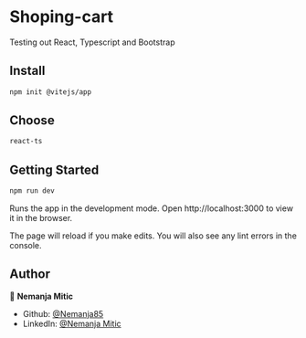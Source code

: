 # Shoping-cart
Testing out React, Typescript and Bootstrap

## Install

```sh
npm init @vitejs/app
```

## Choose

```sh
react-ts
```

## Getting Started

```sh
npm run dev
```
Runs the app in the development mode.
Open http://localhost:3000 to view it in the browser.

The page will reload if you make edits.
You will also see any lint errors in the console.


## Author


👤 **Nemanja Mitic**
* Github: [@Nemanja85](https://github.com/nemanja85)
* LinkedIn: [@Nemanja Mitic](https://www.linkedin.com/in/nemanjamitic1985/)
